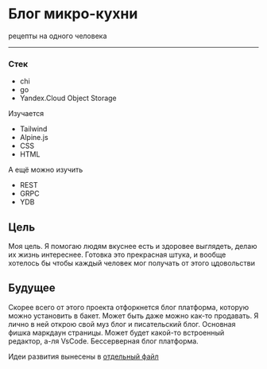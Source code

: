 # Блог микро-кухни

рецепты на одного человека

----

### Стек

+ chi
+ go
+ Yandex.Cloud Object Storage

Изучается
+ Tailwind
+ Alpine.js
+ CSS
+ HTML

А ещё можно изучить
+ REST
+ GRPC
+ YDB

## Цель

Моя цель. Я помогаю людям вкуснее есть и здоровее выглядеть, делаю их жизнь интереснее. Готовка это прекрасная штука, и вообще хотелось бы чтобы каждый человек мог получать от этого цдовольстви

## Будущее

Скорее всего от этого проекта отфоркнется блог платформа, которую можно установить в бакет. Может быть даже можно как-то продавать. Я лично в ней открою свой муз блог и писательский блог. Основная фишка маркдаун страницы. Может будет какой-то встроенный редактор, а-ля VsCode. Бессерверная блог платформа.

Идеи развития вынесены в [отдельный файл](/docs/FUTURE.MD)


